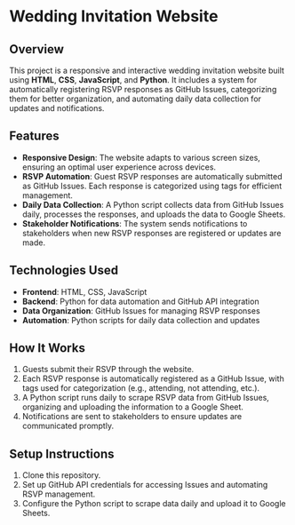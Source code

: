 
# Wedding Invitation Website

## Overview
This project is a responsive and interactive wedding invitation website built using **HTML**, **CSS**, **JavaScript**, and **Python**. It includes a system for automatically registering RSVP responses as GitHub Issues, categorizing them for better organization, and automating daily data collection for updates and notifications.

## Features
- **Responsive Design**: The website adapts to various screen sizes, ensuring an optimal user experience across devices.
- **RSVP Automation**: Guest RSVP responses are automatically submitted as GitHub Issues. Each response is categorized using tags for efficient management.
- **Daily Data Collection**: A Python script collects data from GitHub Issues daily, processes the responses, and uploads the data to Google Sheets.
- **Stakeholder Notifications**: The system sends notifications to stakeholders when new RSVP responses are registered or updates are made.

## Technologies Used
- **Frontend**: HTML, CSS, JavaScript
- **Backend**: Python for data automation and GitHub API integration
- **Data Organization**: GitHub Issues for managing RSVP responses
- **Automation**: Python scripts for daily data collection and updates

## How It Works
1. Guests submit their RSVP through the website.
2. Each RSVP response is automatically registered as a GitHub Issue, with tags used for categorization (e.g., attending, not attending, etc.).
3. A Python script runs daily to scrape RSVP data from GitHub Issues, organizing and uploading the information to a Google Sheet.
4. Notifications are sent to stakeholders to ensure updates are communicated promptly.

## Setup Instructions
1. Clone this repository.
2. Set up GitHub API credentials for accessing Issues and automating RSVP management.
3. Configure the Python script to scrape data daily and upload it to Google Sheets.
